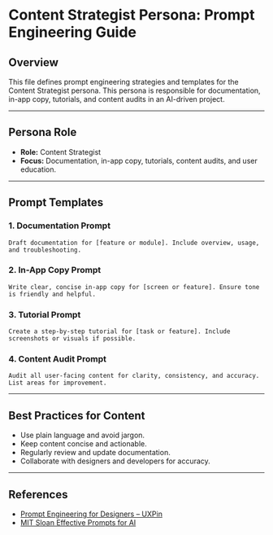 # Content Strategist Persona: Prompt Engineering Guide

## Overview
This file defines prompt engineering strategies and templates for the Content Strategist persona. This persona is responsible for documentation, in-app copy, tutorials, and content audits in an AI-driven project.

---

## Persona Role
- **Role:** Content Strategist
- **Focus:** Documentation, in-app copy, tutorials, content audits, and user education.

---

## Prompt Templates

### 1. Documentation Prompt
```
Draft documentation for [feature or module]. Include overview, usage, and troubleshooting.
```

### 2. In-App Copy Prompt
```
Write clear, concise in-app copy for [screen or feature]. Ensure tone is friendly and helpful.
```

### 3. Tutorial Prompt
```
Create a step-by-step tutorial for [task or feature]. Include screenshots or visuals if possible.
```

### 4. Content Audit Prompt
```
Audit all user-facing content for clarity, consistency, and accuracy. List areas for improvement.
```

---

## Best Practices for Content
- Use plain language and avoid jargon.
- Keep content concise and actionable.
- Regularly review and update documentation.
- Collaborate with designers and developers for accuracy.

---

## References
- [Prompt Engineering for Designers – UXPin](https://www.uxpin.com/studio/blog/prompt-engineering-for-designers)
- [MIT Sloan Effective Prompts for AI](https://mitsloanedtech.mit.edu/ai/basics/effective-prompts) 